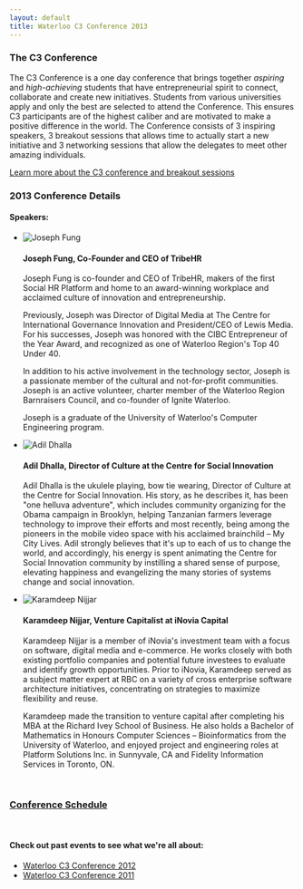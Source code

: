 ```yaml
---
layout: default
title: Waterloo C3 Conference 2013
---
```

### The C3 Conference
The C3 Conference is a one day conference that brings together *aspiring* and *high-achieving* students that have entrepreneurial spirit to connect, collaborate and create new initiatives. Students from various universities apply and only the best are selected to attend the Conference. This ensures C3 participants are of the highest caliber and are motivated to make a positive difference in the world. The Conference consists of 3 inspiring speakers, 3 breakout sessions that allows time to actually start a new initiative and 3 networking sessions that allow the delegates to meet other amazing individuals.

[Learn more about the C3 conference and breakout sessions](/c3conference/)

### 2013 Conference Details

#### Speakers:

<ul class="media-list">
	<li class="media">
		<img class="media-object pull-left" src="http://c3inspire.com/wp-content/uploads/2013/06/Joseph_Fung-200x300.jpg" alt="Joseph Fung">
		<div class="media-body">
			<h4 class="media-heading">Joseph Fung, Co-Founder and CEO of TribeHR</h4>
			<p>Joseph Fung is co-founder and CEO of TribeHR, makers of the first Social HR Platform and home to an award-winning workplace and acclaimed culture of innovation and entrepreneurship.</p>
			<p>Previously, Joseph was Director of Digital Media at The Centre for International Governance Innovation and President/CEO of Lewis Media. For his successes, Joseph was honored with the CIBC Entrepreneur of the Year Award, and recognized as one of Waterloo Region's Top 40 Under 40.</p>
			<p>In addition to his active involvement in the technology sector, Joseph is a passionate member of the cultural and not-for-profit communities. Joseph is an active volunteer, charter member of the Waterloo Region Barnraisers Council, and co-founder of Ignite Waterloo.</p>
			<p>Joseph is a graduate of the University of Waterloo's Computer Engineering program.</p>
		</div>
	</li>
	<li class="media">
		<img class="media-object pull-left" src="http://c3inspire.com/wp-content/uploads/2013/06/Adil_Dhalla-300x200.jpg" alt="Adil Dhalla">
		<div class="media-body">
			<h4 class="media-heading">Adil Dhalla, Director of Culture at the Centre for Social Innovation</h4>
			<p>Adil Dhalla is the ukulele playing, bow tie wearing, Director of Culture at the Centre for Social Innovation. His story, as he describes it, has been "one helluva adventure", which includes community organizing for the Obama campaign in Brooklyn, helping Tanzanian farmers leverage technology to improve their efforts and most recently, being among the pioneers in the mobile video space with his acclaimed brainchild – My City Lives. Adil strongly believes that it's up to each of us to change the world, and accordingly, his energy is spent animating the Centre for Social Innovation community by instilling a shared sense of purpose, elevating happiness and evangelizing the many stories of systems change and social innovation.</p>
		</div>
	</li>
	<li class="media">
		<img class="media-object pull-left" src="http://c3inspire.com/wp-content/uploads/2013/06/Karamdeep_Nijjar.png" alt="Karamdeep Nijjar">
		<div class="media-body">
			<h4 class="media-heading">Karamdeep Nijjar, Venture Capitalist at iNovia Capital</h4>
			<p>Karamdeep Nijjar is a member of iNovia's investment team with a focus on software, digital media and e-commerce. He works closely with both existing portfolio companies and potential future investees to evaluate and identify growth opportunities. Prior to iNovia, Karamdeep served as a subject matter expert at RBC on a variety of cross enterprise software architecture initiatives, concentrating on strategies to maximize flexibility and reuse.</p>
			<p>Karamdeep made the transition to venture capital after completing his MBA at the Richard Ivey School of Business. He also holds a Bachelor of Mathematics in Honours Computer Sciences – Bioinformatics from the University of Waterloo, and enjoyed project and engineering roles at Platform Solutions Inc. in Sunnyvale, CA and Fidelity Information Services in Toronto, ON.</p>
		</div>
	</li>
</ul>

<br>

### [Conference Schedule](schedule.html)

<br>

#### Check out past events to see what we're all about:

* [Waterloo C3 Conference 2012](/c3conference/waterloo2012)
* [Waterloo C3 Conference 2011](/c3conference/waterloo2011)
